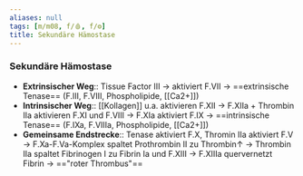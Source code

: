 ```yaml
---
aliases: null
tags: [m/m08, f/🩸, f/⚙️]
title: Sekundäre Hämostase
---
```

### Sekundäre Hämostase
- **Extrinsischer Weg**:: Tissue Factor III → aktiviert F.VII → ==extrinsische Tenase== (F.III, F.VIII, Phospholipide, [[Ca2+]])
- **Intrinsischer Weg**:: [[Kollagen]] u.a. aktivieren F.XII → F.XIIa + Thrombin IIa aktivieren F.XI und F.VIII → F.XIa aktiviert F.IX → ==intrinsische Tenase== (F.IXa, F.VIIIa, Phospholipide, [[Ca2+]])
- **Gemeinsame Endstrecke**:: Tenase aktiviert F.X, Thromin IIa aktiviert F.V → F.Xa-F.Va-Komplex spaltet Prothrombin II zu Thrombin↑ → Thrombin IIa spaltet Fibrinogen I zu Fibrin Ia und F.XIII → F.XIIIa quervernetzt Fibrin → =="roter Thrombus"==

